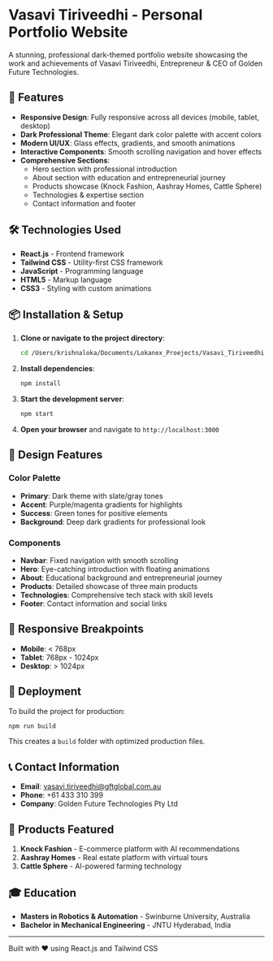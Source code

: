# Vasavi Tiriveedhi - Personal Portfolio Website

A stunning, professional dark-themed portfolio website showcasing the work and achievements of Vasavi Tiriveedhi, Entrepreneur & CEO of Golden Future Technologies.

## 🚀 Features

- **Responsive Design**: Fully responsive across all devices (mobile, tablet, desktop)
- **Dark Professional Theme**: Elegant dark color palette with accent colors
- **Modern UI/UX**: Glass effects, gradients, and smooth animations
- **Interactive Components**: Smooth scrolling navigation and hover effects
- **Comprehensive Sections**:
  - Hero section with professional introduction
  - About section with education and entrepreneurial journey
  - Products showcase (Knock Fashion, Aashray Homes, Cattle Sphere)
  - Technologies & expertise section
  - Contact information and footer

## 🛠️ Technologies Used

- **React.js** - Frontend framework
- **Tailwind CSS** - Utility-first CSS framework
- **JavaScript** - Programming language
- **HTML5** - Markup language
- **CSS3** - Styling with custom animations

## 📦 Installation & Setup

1. **Clone or navigate to the project directory**:
   ```bash
   cd /Users/krishnaloka/Documents/Lokanex_Proejects/Vasavi_Tiriveedhi
   ```

2. **Install dependencies**:
   ```bash
   npm install
   ```

3. **Start the development server**:
   ```bash
   npm start
   ```

4. **Open your browser** and navigate to `http://localhost:3000`

## 🎨 Design Features

### Color Palette
- **Primary**: Dark theme with slate/gray tones
- **Accent**: Purple/magenta gradients for highlights
- **Success**: Green tones for positive elements
- **Background**: Deep dark gradients for professional look

### Components
- **Navbar**: Fixed navigation with smooth scrolling
- **Hero**: Eye-catching introduction with floating animations
- **About**: Educational background and entrepreneurial journey
- **Products**: Detailed showcase of three main products
- **Technologies**: Comprehensive tech stack with skill levels
- **Footer**: Contact information and social links

## 📱 Responsive Breakpoints

- **Mobile**: < 768px
- **Tablet**: 768px - 1024px
- **Desktop**: > 1024px

## 🚀 Deployment

To build the project for production:

```bash
npm run build
```

This creates a `build` folder with optimized production files.

## 📞 Contact Information

- **Email**: vasavi.tiriveedhi@gftglobal.com.au
- **Phone**: +61 433 310 399
- **Company**: Golden Future Technologies Pty Ltd

## 🏢 Products Featured

1. **Knock Fashion** - E-commerce platform with AI recommendations
2. **Aashray Homes** - Real estate platform with virtual tours
3. **Cattle Sphere** - AI-powered farming technology

## 🎓 Education

- **Masters in Robotics & Automation** - Swinburne University, Australia
- **Bachelor in Mechanical Engineering** - JNTU Hyderabad, India

---

Built with ❤️ using React.js and Tailwind CSS
